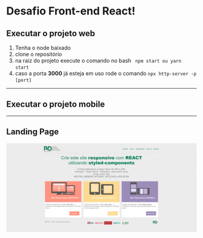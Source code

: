 <h1>Desafio Front-end React!</h1>
<h2>Executar o projeto web</h2>

<ol>
<li>Tenha o node baixado </li>
<li> clone o repositório</li>
<li> na raiz do projeto execute o comando no bash <code> npm start ou yarn start </code>
<li> caso a porta <strong>3000</strong> já esteja em uso rode o comando  <code>npx http-server -p [port]</code></li>
</ol>
<hr>

<h2>Executar o projeto mobile</h2>

<hr>

<h2>Landing Page</h2>
<img src="https://github.com/AdrianoMatias/Desafio_RD/blob/master/Capa_RD.PNG" title="Capa" alt="landing page">
